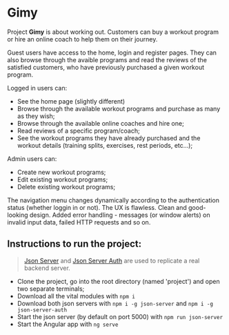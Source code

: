 # Gimy

Project **Gimy** is about working out. Customers can buy a workout program or hire an online coach to help them on their journey.

Guest users have access to the home, login and register pages. They can also browse through the avaible programs and read the reviews of the satisfied customers, who have previously purchased a given workout program.

Logged in users can:
- See the home page (slightly different)
- Browse through the available workout programs and purchase as many as they wish;
- Browse through the available online coaches and hire one;
- Read reviews of a specific program/coach;
- See the workout programs they have already purchased and the workout details (training splits, exercises, rest periods, etc...);

Admin users can:
- Create new workout programs;
- Edit existing workout programs;
- Delete existing workout programs;

The navigation menu changes dynamically according to the authentication status (whether loggin in or not).
The UX is flawless. Clean and good-looking design. Added error handling - messages (or window alerts) on invalid input data, failed HTTP requests and so on. 

## Instructions to run the project:
> [Json Server](https://www.npmjs.com/package/json-server) and [Json Server Auth](https://www.npmjs.com/package/json-server-auth) are used to replicate a real backend server.

- Clone the project, go into the root directory (named 'project') and open two separate terminals;
- Download all the vital modules with `npm i`
- Download both json servers with `npm i -g json-server` and `npm i -g json-server-auth`
- Start the json server (by default on port 5000) with `npm run json-server`
- Start the Angular app with `ng serve`
